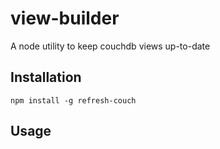 # view-builder

A node utility to keep couchdb views up-to-date

## Installation

    npm install -g refresh-couch

## Usage

